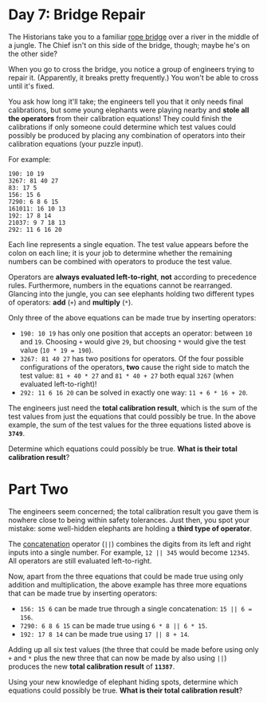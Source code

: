 # Day 7: Bridge Repair

The Historians take you to a familiar [rope bridge](https://adventofcode.com/2022/day/9) over a river in the middle of a 
jungle. The Chief isn't on this side of the bridge, though; maybe he's on the other side?

When you go to cross the bridge, you notice a group of engineers trying to repair it. (Apparently, it breaks pretty 
frequently.) You won't be able to cross until it's fixed.

You ask how long it'll take; the engineers tell you that it only needs final calibrations, but some young elephants were 
playing nearby and **stole all the operators** from their calibration equations! They could finish the calibrations if 
only someone could determine which test values could possibly be produced by placing any combination of operators into 
their calibration equations (your puzzle input).

For example:
```
190: 10 19
3267: 81 40 27
83: 17 5
156: 15 6
7290: 6 8 6 15
161011: 16 10 13
192: 17 8 14
21037: 9 7 18 13
292: 11 6 16 20
```
Each line represents a single equation. The test value appears before the colon on each line; it is your job to 
determine whether the remaining numbers can be combined with operators to produce the test value.

Operators are **always evaluated left-to-right**, **not** according to precedence rules. Furthermore, numbers in the 
equations cannot be rearranged. Glancing into the jungle, you can see elephants holding two different types of 
operators: **add** (`+`) and **multiply** (`*`).

Only three of the above equations can be made true by inserting operators:
* `190: 10 19` has only one position that accepts an operator: between `10` and `19`. Choosing `+` would give `29`, but 
choosing `*` would give the test value (`10 * 19 = 190`).
* `3267: 81 40 27` has two positions for operators. Of the four possible configurations of the operators, **two** cause 
the right side to match the test value: `81 + 40 * 27` and `81 * 40 + 27` both equal `3267` (when evaluated 
left-to-right)!
* `292: 11 6 16 20` can be solved in exactly one way: `11 + 6 * 16 + 20`.

The engineers just need the **total calibration result**, which is the sum of the test values from just the equations 
that could possibly be true. In the above example, the sum of the test values for the three equations listed above is 
**`3749`**.

Determine which equations could possibly be true. **What is their total calibration result**?

# Part Two

The engineers seem concerned; the total calibration result you gave them is nowhere close to being within safety 
tolerances. Just then, you spot your mistake: some well-hidden elephants are holding a **third type of operator**.

The [concatenation](https://en.wikipedia.org/wiki/Concatenation) operator (`||`) combines the digits from its left and 
right inputs into a single number. For example, `12 || 345` would become `12345`. All operators are still evaluated 
left-to-right.

Now, apart from the three equations that could be made true using only addition and multiplication, the above example 
has three more equations that can be made true by inserting operators:
* `156: 15 6` can be made true through a single concatenation: `15 || 6 = 156`.
* `7290: 6 8 6 15` can be made true using `6 * 8 || 6 * 15`.
* `192: 17 8 14` can be made true using `17 || 8 + 14`.

Adding up all six test values (the three that could be made before using only `+` and `*` plus the new three that can 
now be made by also using `||`) produces the new **total calibration result** of **`11387`**.

Using your new knowledge of elephant hiding spots, determine which equations could possibly be true. **What is their 
total calibration result**?